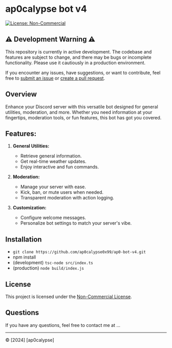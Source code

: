 # ap0calypse bot v4

[![License: Non-Commercial](https://img.shields.io/badge/License-Non--Commercial-yellow.svg)](https://creativecommons.org/licenses/by-nc/4.0/)
## ⚠️ Development Warning ⚠️

This repository is currently in active development. The codebase and features are subject to change, and there may be bugs or incomplete functionality. Please use it cautiously in a production environment.

If you encounter any issues, have suggestions, or want to contribute, feel free to [submit an issue](https://github.com/ap0calypse0x99/ap0-bot-v4/issues) or [create a pull request](https://github.com/ap0calypse0x99/ap0-bot-v4/pulls).

## Overview

Enhance your Discord server with this versatile bot designed for general utilities, moderation, and more. Whether you need information at your fingertips, moderation tools, or fun features, this bot has got you covered.

## Features:

1. **General Utilities:**
   - Retrieve general information.
   - Get real-time weather updates.
   - Enjoy interactive and fun commands.

2. **Moderation:**
   - Manage your server with ease.
   - Kick, ban, or mute users when needed.
   - Transparent moderation with action logging.

3. **Customization:**
   - Configure welcome messages.
   - Personalize bot settings to match your server's vibe.

## Installation
 - ```git clone https://github.com/ap0calypse0x99/ap0-bot-v4.git```
 - npm install
 - (development) ```tsc-node src/index.ts```
 - (production) ```node build/index.js```
## License

This project is licensed under the [Non-Commercial License](https://creativecommons.org/licenses/by-nc/4.0/).

## Questions

If you have any questions, feel free to contact me at ...

---

© [2024] [ap0calypse]
